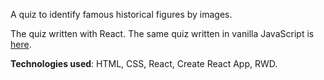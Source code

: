A quiz to identify famous historical figures by images.

The quiz written with React. The same quiz written in vanilla JavaScript is [here](https://github.com/eremina-official/quiz-app/README.md).

**Technologies used**: HTML, CSS, React, Create React App, RWD.
